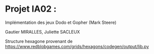 # Projet IA02 : 
 Implémentation des jeux Dodo et Gopher (Mark Steere)
 
 Gautier MIRALLES, Juliette SACLEUX

Structure hexagone provenant de https://www.redblobgames.com/grids/hexagons/codegen/output/lib.py